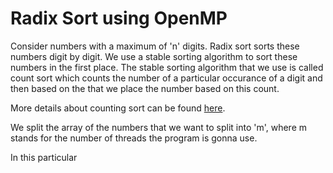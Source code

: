 # Radix Sort using OpenMP

Consider numbers with a maximum of 'n' digits. Radix sort sorts these numbers digit by digit. We use a stable sorting algorithm to sort these numbers in the first place. The stable sorting algorithm that we use is called count sort which counts the number of a particular occurance of a digit and then based on the that we place the number based on this count. 

More details about counting sort can be found [here]. 

We split the array of the numbers that we want to split into 'm', where m stands for the number of threads the program is gonna use. 

In this particular 
  
  
  
  
  
  [here]: https://www.geeksforgeeks.org/counting-sort/
